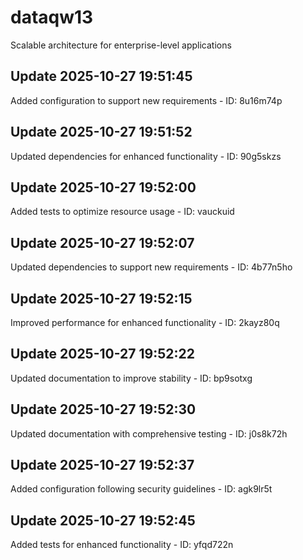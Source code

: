 # dataqw13
Scalable architecture for enterprise-level applications

## Update 2025-10-27 19:51:45
Added configuration to support new requirements - ID: 8u16m74p


## Update 2025-10-27 19:51:52
Updated dependencies for enhanced functionality - ID: 90g5skzs


## Update 2025-10-27 19:52:00
Added tests to optimize resource usage - ID: vauckuid


## Update 2025-10-27 19:52:07
Updated dependencies to support new requirements - ID: 4b77n5ho


## Update 2025-10-27 19:52:15
Improved performance for enhanced functionality - ID: 2kayz80q


## Update 2025-10-27 19:52:22
Updated documentation to improve stability - ID: bp9sotxg


## Update 2025-10-27 19:52:30
Updated documentation with comprehensive testing - ID: j0s8k72h


## Update 2025-10-27 19:52:37
Added configuration following security guidelines - ID: agk9lr5t


## Update 2025-10-27 19:52:45
Added tests for enhanced functionality - ID: yfqd722n

